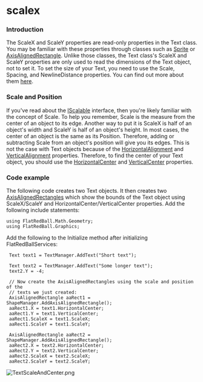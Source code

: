 # scalex

### Introduction

The ScaleX and ScaleY properties are read-only properties in the Text class. You may be familiar with these properties through classes such as [Sprite](../../../../../frb/docs/index.php) or [AxisAlignedRectangle](../../../../../frb/docs/index.php). Unlike those classes, the Text class's ScaleX and ScaleY properties are only used to read the dimensions of the Text object, not to set it. To set the size of your Text, you need to use the Scale, Spacing, and NewlineDistance properties. You can find out more about them [here](../../../../../frb/docs/index.php#Text\_Size).

### Scale and Position

If you've read about the [IScalable](../../../../../frb/docs/index.php) interface, then you're likely familiar with the concept of Scale. To help you remember, Scale is the measure from the center of an object to its edge. Another way to put it is ScaleX is half of an object's width and ScaleY is half of an object's height. In most cases, the center of an object is the same as its Position. Therefore, adding or subtracting Scale from an object's position will give you its edges. This is not the case with Text objects because of the [HorizontalAlignment](../../../../../frb/docs/index.php) and [VerticalAlignment](../../../../../frb/docs/index.php) properties. Therefore, to find the center of your Text object, you should use the [HorizontalCenter](../../../../../frb/docs/index.php) and [VerticalCenter](../../../../../frb/docs/index.php) properties.

### Code example

The following code creates two Text objects. It then creates two [AxisAlignedRectangles](../../../../../frb/docs/index.php) which show the bounds of the Text object using ScaleX/ScaleY and HorizontalCenter/VerticalCenter properties. Add the following include statements:

```
using FlatRedBall.Math.Geometry;
using FlatRedBall.Graphics;
```

Add the following to the Initialize method after initializing FlatRedBallServices:

```
 Text text1 = TextManager.AddText("Short text");

 Text text2 = TextManager.AddText("Some longer text");
 text2.Y = -4;

 // Now create the AxisAlignedRectangles using the scale and position of the
 // texts we just created:
 AxisAlignedRectangle aaRect1 = ShapeManager.AddAxisAlignedRectangle();
 aaRect1.X = text1.HorizontalCenter;
 aaRect1.Y = text1.VerticalCenter;
 aaRect1.ScaleX = text1.ScaleX;
 aaRect1.ScaleY = text1.ScaleY;

 AxisAlignedRectangle aaRect2 = ShapeManager.AddAxisAlignedRectangle();
 aaRect2.X = text2.HorizontalCenter;
 aaRect2.Y = text2.VerticalCenter;
 aaRect2.ScaleX = text2.ScaleX;
 aaRect2.ScaleY = text2.ScaleY;
```

![TextScaleAndCenter.png](../../../../../media/migrated\_media-TextScaleAndCenter.png)
